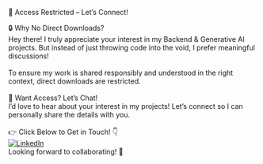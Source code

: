 🚀 Access Restricted – Let’s Connect! </br>

🔒 Why No Direct Downloads?</br>
Hey there! I truly appreciate your interest in my Backend & Generative AI projects. But instead of just throwing code into the void, I prefer meaningful discussions!</br>
</br>
To ensure my work is shared responsibly and understood in the right context, direct downloads are restricted.</br>
</br>
🤝 Want Access? Let’s Chat!</br>
I’d love to hear about your interest in my projects! Let’s connect so I can personally share the details with you.</br>
</br>
👉 Click Below to Get in Touch! 👇</br>
[![LinkedIn](https://img.shields.io/badge/-LinkedIn-0A66C2?style=for-the-badge&logo=linkedin&logoColor=white)](https://www.linkedin.com/in/nayan-darokar-468a85294/)</br>
Looking forward to collaborating! 🚀


